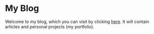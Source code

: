 # My Blog
Welcome to my blog, which you can visit by clicking [here](https://kukuquack.github.io/home). It will contain articles and personal projects (my portfolio).
